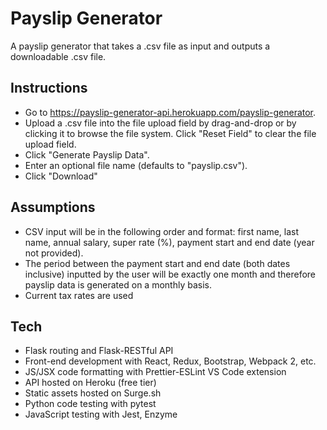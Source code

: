 # Payslip Generator
A payslip generator that takes a .csv file as input and outputs a downloadable .csv file. 

## Instructions
- Go to https://payslip-generator-api.herokuapp.com/payslip-generator.
- Upload a .csv file into the file upload field by drag-and-drop or by clicking it to browse the file system. Click "Reset Field" to clear the file upload field.
- Click "Generate Payslip Data".
- Enter an optional file name (defaults to "payslip.csv").
- Click "Download"

## Assumptions
- CSV input will be in the following order and format: first name, last name, annual salary, super rate (%), payment start and end date (year not provided).
- The period between the payment start and end date (both dates inclusive) inputted by the user will be exactly one month and therefore payslip data is generated on a monthly basis.
- Current tax rates are used

## Tech
- Flask routing and Flask-RESTful API
- Front-end development with React, Redux, Bootstrap, Webpack 2, etc.
- JS/JSX code formatting with Prettier-ESLint VS Code extension
- API hosted on Heroku (free tier)
- Static assets hosted on Surge.sh
- Python code testing with pytest
- JavaScript testing with Jest, Enzyme

